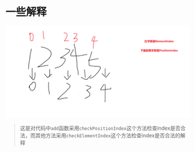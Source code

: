 # 一些解释

![1698936308167](image/README/1698936308167.png)

> 这是对代码中`add`函数采用`checkPositionIndex`这个方法检查index是否合法，而其他方法采用`checkElementIndex`这个方法检查index是否合法的解释
